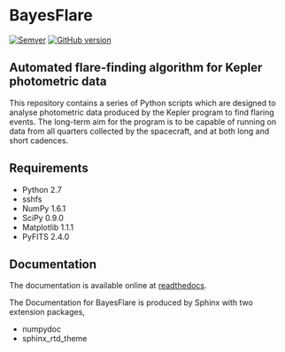 # BayesFlare

[![Semver](http://img.shields.io/SemVer/2.0.0.png)](http://semver.org/spec/v2.0.0.html)
[![GitHub version](https://badge.fury.io/gh/BayesFlare%2Fbayesflare.svg)](http://badge.fury.io/gh/BayesFlare%2Fbayesflare)

## Automated flare-finding algorithm for Kepler photometric data


This repository contains a series of Python scripts which are designed
to analyse photometric data produced by the Kepler program to find 
flaring events. The long-term aim for the program is to be capable of
running on data from all quarters collected by the spacecraft, and at
both long and short cadences.


## Requirements


* Python 2.7
* sshfs
* NumPy 1.6.1
* SciPy 0.9.0
* Matplotlib 1.1.1
* PyFITS 2.4.0


## Documentation

The documentation is available online at [readthedocs](http://bayesflare.readthedocs.org).

The Documentation for BayesFlare is produced by Sphinx with two extension packages,
* numpydoc
* sphinx_rtd_theme
